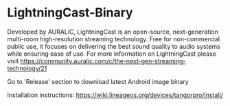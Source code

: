 # LightningCast-Binary
Developed by AURALiC, LightningCast is an open-source, next-generation multi-room high-resolution streaming technology. Free for non-commercial public use, it focuses on delivering the best sound quality to audio systems while ensuring ease of use. For more information on LightningCast please visit https://community.auralic.com/c/the-next-gen-streaming-technology/21

Go to 'Release' section to download latest Android image binary

Installation instructions: https://wiki.lineageos.org/devices/tangorpro/install/ 
